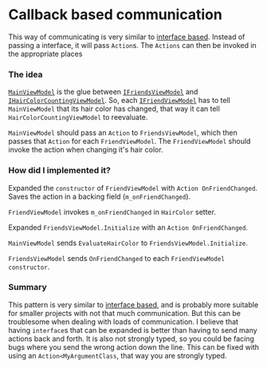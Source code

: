 # Callback based communication
This way of communicating is very similar to [interface based](../interfacebased). Instead of passing a interface, it
 will pass ``Action``s. The ``Actions`` can then be invoked in the appropriate places
 
 ### The idea
 
 [``MainViewModel``](MainViewModel.cs) is the glue between [``IFriendsViewModel``](FriendsList/IFriendsViewModel.cs) 
 and [``IHairColorCountingViewModel``](HairColorCounting/IHairCountingViewModel.cs). So, each [``IFriendViewModel``](FriendDetail/IFriendViewModel.cs) 
 has to tell ``MainViewModel`` that its hair color has changed, that way it can tell ``HairColorCountingViewModel`` to
  reevaluate.
  
  ``MainViewModel`` should pass an ``Action`` to ``FriendsViewModel``, which then passes that ``Action`` for each 
  ``FriendViewModel``. The ``FriendViewModel`` should invoke the action when changing it's hair color.
  
  ### How did I implemented it?
  
  Expanded the ``constructor`` of ``FriendViewModel`` with ``Action OnFriendChanged``. Saves the action in a backing 
    field (``m_onFriendChanged``).
  
  ``FriendViewModel`` invokes ``m_onFriendChanged`` in ``HairColor`` setter.
    
  Expanded ``FriendsViewModel.Initialize`` with an ``Action OnFriendChanged``.
  
  ``MainViewModel`` sends ``EvaluateHairColor`` to ``FriendsViewModel.Initialize``.
  
  ``FriendsViewModel`` sends ``OnFriendChanged`` to each ``FriendViewModel`` ``constructor``.
  
  ### Summary
  This pattern is very similar to [ìnterface based](../interfacebased), and is probably more suitable for smaller 
  projects with not that much communication. But this can be troublesome when dealing with loads of communication.
  I believe that having ``interface``s that can be expanded is better than having to send many actions back and forth.
  It is also not strongly typed, so you could be facing bugs where you send the wrong action down the line. This can 
  be fixed with using an ``Action<MyArgumentClass``, that way you are strongly typed.